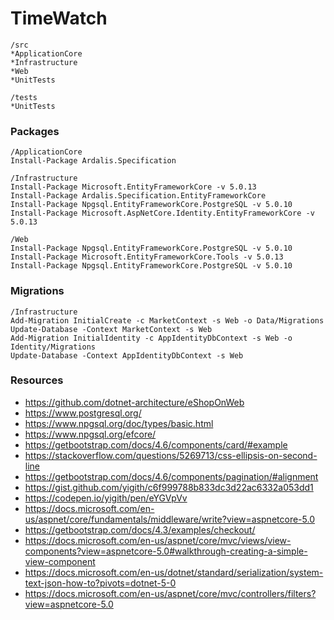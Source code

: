 # TimeWatch
```
/src
*ApplicationCore 
*Infrastructure 
*Web 
*UnitTests

/tests
*UnitTests
```

### Packages
```
/ApplicationCore
Install-Package Ardalis.Specification

/Infrastructure
Install-Package Microsoft.EntityFrameworkCore -v 5.0.13
Install-Package Ardalis.Specification.EntityFrameworkCore
Install-Package Npgsql.EntityFrameworkCore.PostgreSQL -v 5.0.10
Install-Package Microsoft.AspNetCore.Identity.EntityFrameworkCore -v 5.0.13

/Web
Install-Package Npgsql.EntityFrameworkCore.PostgreSQL -v 5.0.10
Install-Package Microsoft.EntityFrameworkCore.Tools -v 5.0.13
Install-Package Npgsql.EntityFrameworkCore.PostgreSQL -v 5.0.10
```

### Migrations
```
/Infrastructure
Add-Migration InitialCreate -c MarketContext -s Web -o Data/Migrations
Update-Database -Context MarketContext -s Web
Add-Migration InitialIdentity -c AppIdentityDbContext -s Web -o Identity/Migrations
Update-Database -Context AppIdentityDbContext -s Web
```

### Resources
* https://github.com/dotnet-architecture/eShopOnWeb
* https://www.postgresql.org/
* https://www.npgsql.org/doc/types/basic.html
* https://www.npgsql.org/efcore/
* https://getbootstrap.com/docs/4.6/components/card/#example
* https://stackoverflow.com/questions/5269713/css-ellipsis-on-second-line
* https://getbootstrap.com/docs/4.6/components/pagination/#alignment
* https://gist.github.com/yigith/c6f999788b833dc3d22ac6332a053dd1
* https://codepen.io/yigith/pen/eYGVpVv
* https://docs.microsoft.com/en-us/aspnet/core/fundamentals/middleware/write?view=aspnetcore-5.0
* https://getbootstrap.com/docs/4.3/examples/checkout/
* https://docs.microsoft.com/en-us/aspnet/core/mvc/views/view-components?view=aspnetcore-5.0#walkthrough-creating-a-simple-view-component
* https://docs.microsoft.com/en-us/dotnet/standard/serialization/system-text-json-how-to?pivots=dotnet-5-0
* https://docs.microsoft.com/en-us/aspnet/core/mvc/controllers/filters?view=aspnetcore-5.0
